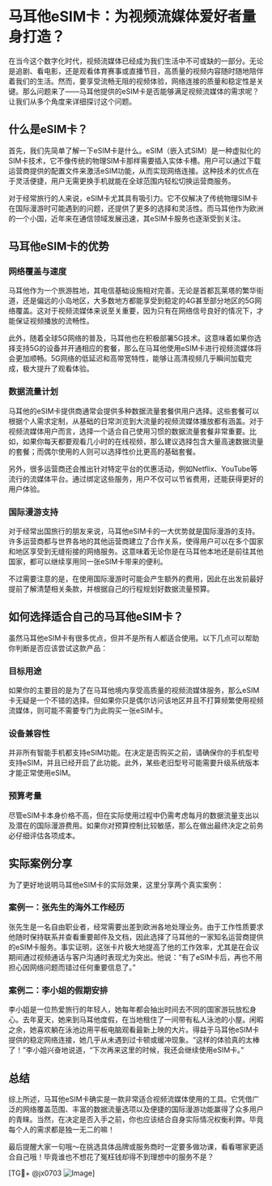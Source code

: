 # 马耳他eSIM卡：为视频流媒体爱好者量身打造？

在当今这个数字化时代，视频流媒体已经成为我们生活中不可或缺的一部分。无论是追剧、看电影，还是观看体育赛事或直播节目，高质量的视频内容随时随地陪伴着我们的生活。然而，要享受流畅无阻的视频体验，网络连接的质量和稳定性是关键。那么问题来了——马耳他提供的eSIM卡是否能够满足视频流媒体的需求呢？让我们从多个角度来详细探讨这个问题。

## 什么是eSIM卡？

首先，我们先简单了解一下eSIM卡是什么。eSIM（嵌入式SIM）是一种虚拟化的SIM卡技术，它不像传统的物理SIM卡那样需要插入实体卡槽。用户可以通过下载运营商提供的配置文件来激活eSIM功能，从而实现网络连接。这种技术的优点在于灵活便捷，用户无需更换手机就能在全球范围内轻松切换运营商服务。

对于经常旅行的人来说，eSIM卡尤其具有吸引力。它不仅解决了传统物理SIM卡在国际漫游时可能遇到的问题，还提供了更多的选择和灵活性。而马耳他作为欧洲的一个小国，近年来在通信领域发展迅速，其eSIM卡服务也逐渐受到关注。

## 马耳他eSIM卡的优势

### 网络覆盖与速度

马耳他作为一个旅游胜地，其电信基础设施相对完善。无论是首都瓦莱塔的繁华街道，还是偏远的小岛地区，大多数地方都能享受到稳定的4G甚至部分地区的5G网络覆盖。这对于视频流媒体来说至关重要，因为只有在网络信号良好的情况下，才能保证视频播放的流畅性。

此外，随着全球5G网络的普及，马耳他也在积极部署5G技术。这意味着如果你选择支持5G的设备并开通相应的套餐，那么在马耳他使用eSIM卡进行视频流媒体将会更加顺畅。5G网络的低延迟和高带宽特性，能够让高清视频几乎瞬间加载完成，极大提升了观看体验。

### 数据流量计划

马耳他的eSIM卡提供商通常会提供多种数据流量套餐供用户选择。这些套餐可以根据个人需求定制，从基础的日常浏览到大流量的视频流媒体播放都有涵盖。对于视频流媒体用户而言，选择一个适合自己使用习惯的数据流量套餐非常重要。比如，如果你每天都要观看几小时的在线视频，那么建议选择包含大量高速数据流量的套餐；而偶尔使用的人则可以选择性价比更高的基础套餐。

另外，很多运营商还会推出针对特定平台的优惠活动，例如Netflix、YouTube等流行的流媒体平台。通过绑定这些服务，用户不仅可以节省费用，还能获得更好的用户体验。

### 国际漫游支持

对于经常出国旅行的朋友来说，马耳他eSIM卡的一大优势就是国际漫游的支持。许多运营商都与世界各地的其他运营商建立了合作关系，使得用户可以在多个国家和地区享受到无缝衔接的网络服务。这意味着无论你是在马耳他本地还是前往其他国家，都可以继续享用同一张eSIM卡带来的便利。

不过需要注意的是，在使用国际漫游时可能会产生额外的费用，因此在出发前最好提前了解清楚相关条款，并根据自己的行程规划好数据流量预算。

## 如何选择适合自己的马耳他eSIM卡？

虽然马耳他eSIM卡有很多优点，但并不是所有人都适合使用。以下几点可以帮助你判断是否应该尝试这款产品：

### 目标用途

如果你的主要目的是为了在马耳他境内享受高质量的视频流媒体服务，那么eSIM卡无疑是一个不错的选择。但如果你只是偶尔访问该地区并且不打算频繁使用视频流媒体，则可能不需要专门为此购买一张eSIM卡。

### 设备兼容性

并非所有智能手机都支持eSIM功能。在决定是否购买之前，请确保你的手机型号支持eSIM，并且已经开启了此功能。此外，某些老旧型号可能需要升级系统版本才能正常使用eSIM。

### 预算考量

尽管eSIM卡本身价格不高，但在实际使用过程中仍需考虑每月的数据流量支出以及潜在的国际漫游费用。如果你对预算控制比较敏感，那么在做出最终决定之前务必仔细评估各项成本。

## 实际案例分享

为了更好地说明马耳他eSIM卡的实际效果，这里分享两个真实案例：

### 案例一：张先生的海外工作经历

张先生是一名自由职业者，经常需要出差到欧洲各地处理业务。由于工作性质要求他随时保持联系并查看重要邮件及文档，因此选择了马耳他的一家知名运营商提供的eSIM卡服务。事实证明，这张卡片极大地提高了他的工作效率，尤其是在会议期间通过视频通话与客户沟通时表现尤为突出。他说：“有了eSIM卡后，再也不用担心因网络问题而错过任何重要信息了。”

### 案例二：李小姐的假期安排

李小姐是一位热爱旅行的年轻人，她每年都会抽出时间去不同的国家游玩放松身心。去年夏天，她来到马耳他度假，在当地租住了一间带有私人泳池的小屋。闲暇之余，她喜欢躺在泳池边用平板电脑观看最新上映的大片。得益于马耳他eSIM卡提供的稳定网络连接，她几乎从未遇到过卡顿或缓冲现象。“这样的体验真的太棒了！”李小姐兴奋地说道，“下次再来这里的时候，我还会继续使用eSIM卡。”

## 总结

综上所述，马耳他eSIM卡确实是一款非常适合视频流媒体使用的工具。它凭借广泛的网络覆盖范围、丰富的数据流量选项以及便捷的国际漫游功能赢得了众多用户的青睐。当然，在决定是否入手之前，你也应该结合自身实际情况权衡利弊。毕竟每个人的需求都是独一无二的嘛！

最后提醒大家一句哦～在挑选具体品牌或服务商时一定要多做功课，看看哪家更适合自己哦！毕竟谁也不想花了冤枉钱却得不到理想中的服务不是？

[TG💪+ @jx0703 ![Image](https://github.com/user-attachments/assets/dbca1d08-cadb-493c-b0ec-ad6f7a83f270)]